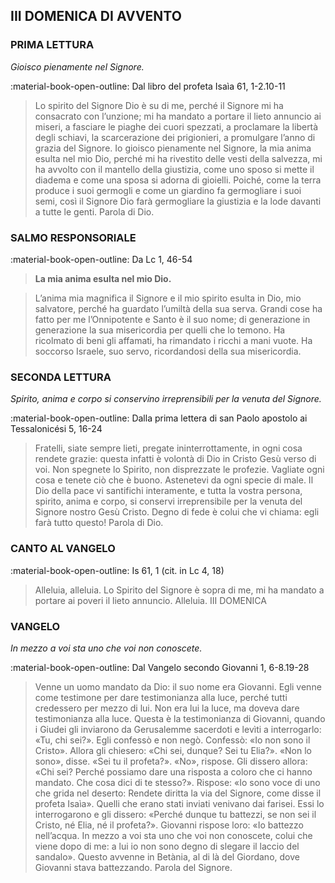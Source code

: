 ## III DOMENICA DI AVVENTO
> 
### PRIMA LETTURA
*Gioisco pienamente nel Signore.*

:material-book-open-outline: Dal libro del profeta Isaìa
61, 1-2.10-11

> Lo spirito del Signore Dio è su di me, perché il Signore mi ha consacrato con l’unzione; mi ha mandato a portare il lieto annuncio ai miseri, a fasciare le piaghe dei cuori spezzati, a proclamare la libertà degli schiavi, la scarcerazione dei prigionieri, a promulgare l’anno di grazia del Signore. Io gioisco pienamente nel Signore, la mia anima esulta nel mio Dio, perché mi ha rivestito delle vesti della salvezza, mi ha avvolto con il mantello della giustizia, come uno sposo si mette il diadema e come una sposa si adorna di gioielli. Poiché, come la terra produce i suoi germogli e come un giardino fa germogliare i suoi semi, così il Signore Dio farà germogliare la giustizia e la lode davanti a tutte le genti. Parola di Dio.
> 
### SALMO RESPONSORIALE
:material-book-open-outline: Da Lc 1, 46-54

>**La mia anima esulta nel mio Dio.**

> L’anima mia magnifica il Signore
> e il mio spirito esulta in Dio, mio salvatore,
> perché ha guardato l’umiltà della sua serva.
> Grandi cose ha fatto per me l’Onnipotente
> e Santo è il suo nome;
> di generazione in generazione la sua misericordia
> per quelli che lo temono.
> Ha ricolmato di beni gli affamati,
> ha rimandato i ricchi a mani vuote.
> Ha soccorso Israele, suo servo,
> ricordandosi della sua misericordia.
> 
### SECONDA LETTURA
*Spirito, anima e corpo si conservino irreprensibili per la venuta del Signore.*

:material-book-open-outline: Dalla prima lettera di san Paolo apostolo ai Tessalonicési
5, 16-24

> Fratelli, siate sempre lieti, pregate ininterrottamente, in ogni cosa rendete grazie: questa infatti è volontà di Dio in Cristo Gesù verso di voi. Non spegnete lo Spirito, non disprezzate le profezie. Vagliate ogni cosa e tenete ciò che è buono. Astenetevi da ogni specie di male. Il Dio della pace vi santifichi interamente, e tutta la vostra persona, spirito, anima e corpo, si conservi irreprensibile per la venuta del Signore nostro Gesù Cristo. Degno di fede è colui che vi chiama: egli farà tutto questo! Parola di Dio.
> 
### CANTO AL VANGELO
:material-book-open-outline: Is 61, 1 (cit. in Lc 4, 18)

> Alleluia, alleluia.
> Lo Spirito del Signore è sopra di me,
> mi ha mandato a portare ai poveri il lieto annuncio.
> Alleluia. III DOMENICA
> 
### VANGELO
*In mezzo a voi sta uno che voi non conoscete.*

:material-book-open-outline: Dal Vangelo secondo Giovanni
1, 6-8.19-28

> Venne un uomo mandato da Dio: il suo nome era Giovanni. Egli venne come testimone per dare testimonianza alla luce, perché tutti credessero per mezzo di lui. Non era lui la luce, ma doveva dare testimonianza alla luce. Questa è la testimonianza di Giovanni, quando i Giudei gli inviarono da Gerusalemme sacerdoti e levìti a interrogarlo: «Tu, chi sei?». Egli confessò e non negò. Confessò: «Io non sono il Cristo». Allora gli chiesero: «Chi sei, dunque? Sei tu Elia?». «Non lo sono», disse. «Sei tu il profeta?». «No», rispose. Gli dissero allora: «Chi sei? Perché possiamo dare una risposta a coloro che ci hanno mandato. Che cosa dici di te stesso?». Rispose: «Io sono voce di uno che grida nel deserto: Rendete diritta la via del Signore, come disse il profeta Isaìa». Quelli che erano stati inviati venivano dai farisei. Essi lo interrogarono e gli dissero: «Perché dunque tu battezzi, se non sei il Cristo, né Elia, né il profeta?». Giovanni rispose loro: «Io battezzo nell’acqua. In mezzo a voi sta uno che voi non conoscete, colui che viene dopo di me: a lui io non sono degno di slegare il laccio del sandalo». Questo avvenne in Betània, al di là del Giordano, dove Giovanni stava battezzando. Parola del Signore.